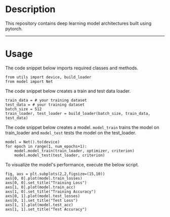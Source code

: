 # Description
This repository contains deep learning model architectures built using pytorch.

---

# Usage

The code snippet below imports required classes and methods.

```
from utils import device, build_loader
from model import Net
```

The code snippet below creates a train and test data loader.
```
train_data = # your training dataset
test_data = # your training dataset
batch_size = 512
train_loader, test_loader = build_loader(batch_size, train_data, test_data)
```

The code snippet below creates a model. `model_train` trains the model on train_loader and `model_test` tests the model on the test_loader.
```
model = Net().to(device)
for epoch in range(1, num_epochs+1):
    model.model_train(train_loader, optimizer, criterion)
    model.model_test(test_loader, criterion)
```

To visualize the model's performance, execute the below script.
```
fig, axs = plt.subplots(2,2,figsize=(15,10))
axs[0, 0].plot(model.train_losses)
axs[0, 0].set_title("Training Loss")
axs[1, 0].plot(model.train_acc)
axs[1, 0].set_title("Training Accuracy")
axs[0, 1].plot(model.test_losses)
axs[0, 1].set_title("Test Loss")
axs[1, 1].plot(model.test_acc)
axs[1, 1].set_title("Test Accuracy")
```